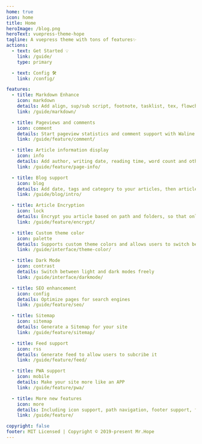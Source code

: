 ```yaml
---
home: true
icon: home
title: Home
heroImage: /blog.png
heroText: vuepress-theme-hope
tagline: A vuepress theme with tons of features✨
actions:
  - text: Get Started 💡
    link: /guide/
    type: primary

  - text: Config 🛠
    link: /config/

features:
  - title: Markdown Enhance
    icon: markdown
    details: Add align, sup/sub script, footnote, tasklist, tex, flowchart, diagram, mark and presentation support in Markdown
    link: /guide/markdown/

  - title: Pageviews and comments
    icon: comment
    details: Start pageview statistics and comment support with Waline
    link: /guide/feature/comment/

  - title: Article information display
    icon: info
    details: Add author, writing date, reading time, word count and other information to your article
    link: /guide/feature/page-info/

  - title: Blog support
    icon: blog
    details: Add date, tags and category to your articles, then article, tag, category and timeline list will be auto generated
    link: /guide/blog/intro/

  - title: Article Encryption
    icon: lock
    details: Encrypt you article based on path and folders, so that only the one you want could see them
    link: /guide/feature/encrypt/

  - title: Custom theme color
    icon: palette
    details: Supports custom theme colors and allows users to switch between preset theme colors
    link: /guide/interface/theme-color/

  - title: Dark Mode
    icon: contrast
    details: Switch between light and dark modes freely
    link: /guide/interface/darkmode/

  - title: SEO enhancement
    icon: config
    details: Optimize pages for search engines
    link: /guide/feature/seo/

  - title: Sitemap
    icon: sitemap
    details: Generate a Sitemap for your site
    link: /guide/feature/sitemap/

  - title: Feed support
    icon: rss
    details: Generate feed to allow users to subcribe it
    link: /guide/feature/feed/

  - title: PWA support
    icon: mobile
    details: Make your site more like an APP
    link: /guide/feature/pwa/

  - title: More new features
    icon: more
    details: Including icon support, path navigation, footer support, fullscreen button, blog homepage, etc.
    link: /guide/feature/

copyright: false
footer: MIT Licensed | Copyright © 2019-present Mr.Hope
---
```

